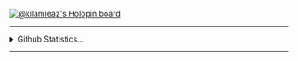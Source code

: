 [![@kilamieaz's Holopin board](https://holopin.me/kilamieaz)](https://holopin.io/@kilamieaz)

<hr>
<details>
    <summary>Github Statistics...</summary>
    <p align='center'>
        <img src="https://github-readme-stats.vercel.app/api?username=kilamieaz&show_icons=true&count_private=true&theme=synthwave&custom_title=Kilamieaz">
    </p>
</details>
<hr>

<!--
**kilamieaz/kilamieaz** is a ✨ _special_ ✨ repository because its `README.md` (this file) appears on your GitHub profile.

Here are some ideas to get you started:

- 🔭 I’m currently working on ...
- 🌱 I’m currently learning ...
- 👯 I’m looking to collaborate on ...
- 🤔 I’m looking for help with ...
- 💬 Ask me about ...
- 📫 How to reach me: ...
- 😄 Pronouns: ...
- ⚡ Fun fact: ...
-->
